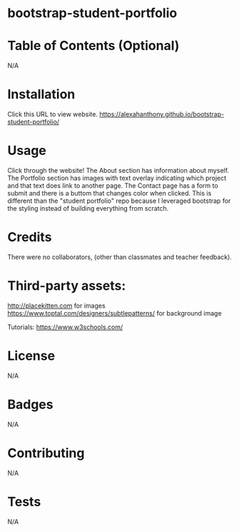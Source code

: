 # bootstrap-student-portfolio

# Table of Contents (Optional)
N/A

# Installation
Click this URL to view website. https://alexahanthony.github.io/bootstrap-student-portfolio/

# Usage
Click through the website! The About section has information about myself. The Portfolio section has images with text overlay indicating which project and that text does link to another page. The Contact page has a form to submit and there is a buttom that changes color when clicked. This is different than the "student portfolio" repo because I leveraged bootstrap for the styling instead of building everything from scratch. 

# Credits
There were no collaborators, (other than classmates and teacher feedback).

# Third-party assets: 
http://placekitten.com for images
https://www.toptal.com/designers/subtlepatterns/ for background image

Tutorials: https://www.w3schools.com/

# License
N/A

# Badges
N/A

# Contributing
N/A

# Tests
N/A